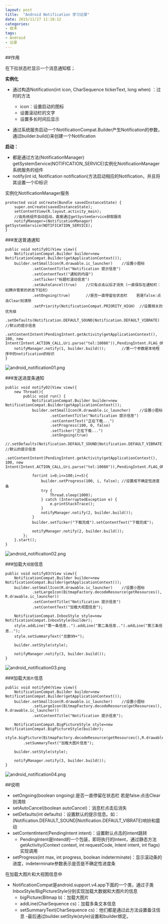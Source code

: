 ```yaml
---
layout: post
title:  "Android Notification 学习记录"
date: 2015/11/27 11:18:12 
categories:
- 技术
tags:
- Android
- 记录
---
```



##作用

在下拉状态栏显示一个消息通知框；

**实例化**

- 通过构造Notification(int icon, CharSequence tickerText, long 
when) ：过时的方法
	- icon：设置启动的图标
	- 设置滚动栏的文字
	- 设置多长时间后显示

- 通过系统服务启动一个NotificationCompat.Builder产生Notification的参数，通过builder.build()来创建一个Notification


**启动：**

- 都是通过方法(NotificationManager) getSystemService(NOTIFICATION_SERVICE)实例化NotificationManager系统服务的组件
- notify(int id, Notification notification)方法启动相应的Notification，并且将其设置一个ID标识



实例化NotificationManager服务

	protected void onCreate(Bundle savedInstanceState) {
		super.onCreate(savedInstanceState);
		setContentView(R.layout.activity_main);
		//由系统组件自动启动，直接通过getSystemService获取服务
		notifyManager=(NotificationManager) getSystemService(NOTIFICATION_SERVICE);
	}


###发送普通通知

	public void notify01(View view){
		NotificationCompat.Builder builder=new NotificationCompat.Builder(getApplicationContext());
		builder.setSmallIcon(R.drawable.ic_launcher)	//设置小图标
				.setContentTitle("Notification 提示信息")
				.setContentText("通知的内容")
				.setTicker("标题栏滚动信息")
				.setAutoCancel(true)	//只有点击以后才消失（一直保存在通知栏：如腾许管家的状态下拉栏）
				.setOngoing(true)		//是否一直停留在状态栏	若是false:点击Clear则清除
				.setPriority(NotificationCompat.PRIORITY_HIGH)	//设置相关的优先级
				.setDefaults(Notification.DEFAULT_SOUND|Notification.DEFAULT_VIBRATE)	//默认的提示信息
				.setContentIntent(PendingIntent.getActivity(getApplicationContext(), 100, new Intent(Intent.ACTION_CALL,Uri.parse("tel:10086")),PendingIntent.FLAG_ONE_SHOT));
		notifyManager.notify(1, builder.build());		//第一个参数是本地程序中的notification的标识
	}
	
![android_notification01.png]({{site.baseurl}}/public/img/android_notification01.png)

###发送进度条通知	
	
	public void notify02(View view){
		new Thread(){
			public void run() {
				NotificationCompat.Builder builder=new NotificationCompat.Builder(getApplicationContext());
				builder.setSmallIcon(R.drawable.ic_launcher)	//设置小图标
						.setContentTitle("Notification 提示信息")
						.setContentText("正在下载...")
						.setProgress(100, 0, false)
						.setTicker("正在下载...")
						.setOngoing(true)
						//.setDefaults(Notification.DEFAULT_SOUND|Notification.DEFAULT_VIBRATE)	//默认的提示信息
						.setContentIntent(PendingIntent.getActivity(getApplicationContext(), 100, new Intent(Intent.ACTION_CALL,Uri.parse("tel:10086")),PendingIntent.FLAG_ONE_SHOT));
				
				for(int i=0;i<=100;i+=5){
					builder.setProgress(100, i, false);	//设置成不确定性进度条
					try {
						Thread.sleep(1000);
					} catch (InterruptedException e) {
						e.printStackTrace();
					}
					notifyManager.notify(2, builder.build());
				}
				builder.setTicker("下载完成").setContentText("下载完成");
				
				notifyManager.notify(2, builder.build());
			};
		}.start();
	}

![android_notification02.png]({{site.baseurl}}/public/img/android_notification02.png)


###加载大`视图`信息

	public void notify03(View view){
		NotificationCompat.Builder builder=new NotificationCompat.Builder(getApplicationContext());
		builder.setSmallIcon(R.drawable.ic_launcher)	//设置小图标
				.setLargeIcon(BitmapFactory.decodeResource(getResources(), R.drawable.ic_launcher))
				.setContentTitle("Notification 提示信息")
				.setContentText("加载大视图信息");
		
		NotificationCompat.InboxStyle style=new NotificationCompat.InboxStyle(builder);
		style.addLine("第一条信息..").addLine("第二条信息..").addLine("第三条信息..");
		style.setSummaryText("总数99+");
		
		builder.setStyle(style);
		
		notifyManager.notify(3, builder.build());
	}


![android_notification03.png]({{site.baseurl}}/public/img/android_notification03.png)

###加载大`图片`信息

	public void notify04(View view){
		NotificationCompat.Builder builder=new NotificationCompat.Builder(getApplicationContext());
		builder.setSmallIcon(R.drawable.ic_launcher)	//设置小图标
				.setLargeIcon(BitmapFactory.decodeResource(getResources(), R.drawable.ic_launcher))
			   	.setContentTitle("Notification 提示信息");
		
		NotificationCompat.BigPictureStyle style=new NotificationCompat.BigPictureStyle(builder);
		style.bigPicture(BitmapFactory.decodeResource(getResources(),R.drawable.logo))
			.setSummaryText("加载大图片信息");
		
		builder.setStyle(style);
		
		notifyManager.notify(3, builder.build());
	}

![android_notification04.png]({{site.baseurl}}/public/img/android_notification04.png)

##说明
- setOngoing(boolean ongoing):是否一直停留在状态栏	若是false:点击Clear则清除
- setAutoCancel(boolean autoCancel)：消息栏点击后消失
- setDefaults(int defaults)：设置默认的提示信息。如：(Notification.DEFAULT_SOUND|Notification.DEFAULT_VIBRATE)响铃和震动
- setContentIntent(PendingIntent intent)：设置默认点击的intent跳转
	- PendingIntent是Intend的一个包装，即将执行的Intent，通过静态方法getActivity(Context context, int requestCode, Intent intent, int flags)实现调用
- setProgress(int max, int progress, boolean indeterminate)：显示滚动条的进度，indeterminate参数表示是否是不确定性进度条

在加载大图片和大视图信息中

- NotificationCompat是android.support.v4.app下面的一个类，通过子类InboxStyle/BigPictureStyle分别实现加载大数据和大图片的信息
	- bigPicture(Bitmap b)：加载大图片
	- addLine(CharSequence cs)：加载多条文本信息
	- setSummaryText(CharSequence cs)：他们都是通过此方法设置备注信息
-最后通过builder.setStyle(style)设置和builder绑定。














